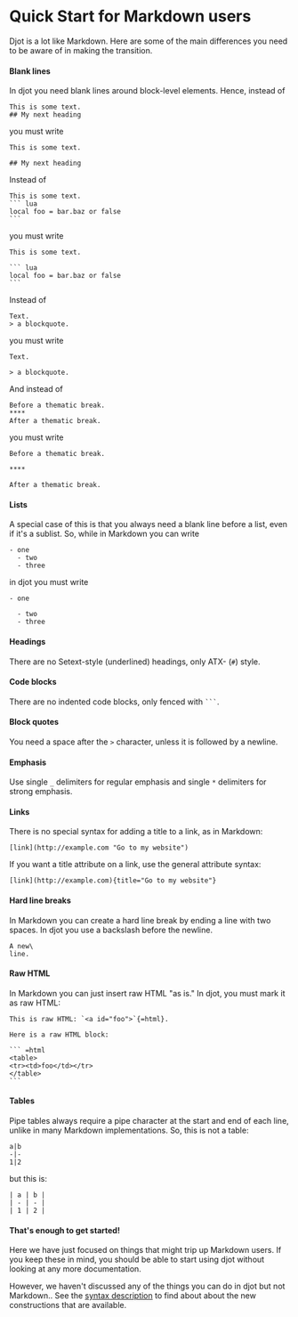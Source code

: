 # Quick Start for Markdown users

Djot is a lot like Markdown. Here are some of the main differences you need to
be aware of in making the transition.

#### Blank lines

In djot you need blank lines around block-level elements. Hence, instead of

```
This is some text.
## My next heading
```

you must write

```
This is some text.

## My next heading
```

Instead of

````
This is some text.
``` lua
local foo = bar.baz or false
```
````

you must write

````
This is some text.

``` lua
local foo = bar.baz or false
```
````

Instead of

```
Text.
> a blockquote.
```

you must write

```
Text.

> a blockquote.
```

And instead of

```
Before a thematic break.
****
After a thematic break.
```

you must write

```
Before a thematic break.

****

After a thematic break.
```

#### Lists

A special case of this is that you always need a blank line before a list, even
if it's a sublist. So, while in Markdown you can write

```
- one
  - two
  - three
```

in djot you must write

```
- one

  - two
  - three
```

#### Headings

There are no Setext-style (underlined) headings, only ATX- (`#`) style.

#### Code blocks

There are no indented code blocks, only fenced with `` ``` ``.

#### Block quotes

You need a space after the `>` character, unless it is followed by a newline.

#### Emphasis

Use single `_` delimiters for regular emphasis and single `*` delimiters for
strong emphasis.

#### Links

There is no special syntax for adding a title to a link, as in Markdown:

```
[link](http://example.com "Go to my website")
```

If you want a title attribute on a link, use the general attribute syntax:

```
[link](http://example.com){title="Go to my website"}
```

#### Hard line breaks

In Markdown you can create a hard line break by ending a line with two spaces.
In djot you use a backslash before the newline.

```
A new\
line.
```

#### Raw HTML

In Markdown you can just insert raw HTML "as is." In djot, you must mark it as
raw HTML:

````
This is raw HTML: `<a id="foo">`{=html}.

Here is a raw HTML block:

``` =html
<table>
<tr><td>foo</td></tr>
</table>
```
````

#### Tables

Pipe tables always require a pipe character at the start and end of each line,
unlike in many Markdown implementations. So, this is not a table:

```
a|b
-|-
1|2
```

but this is:

```
| a | b |
| - | - |
| 1 | 2 |
```

#### That's enough to get started!

Here we have just focused on things that might trip up Markdown users. If you
keep these in mind, you should be able to start using djot without looking at
any more documentation.

However, we haven't discussed any of the things you can do in djot but not
Markdown.. See the
[syntax description](https://htmlpreview.github.io/?https://github.com/jgm/djot/blob/master/doc/syntax.html)
to find about about the new constructions that are available.

